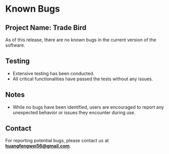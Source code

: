 # Known Bugs

## Project Name: Trade Bird

As of this release, there are no known bugs in the current version of the software.

## Testing
- Extensive testing has been conducted.
- All critical functionalities have passed the tests without any issues.

## Notes
- While no bugs have been identified, users are encouraged to report any unexpected behavior or issues they encounter during use.

## Contact
For reporting potential bugs, please contact us at **huangfengwei56@gmail.com**.
